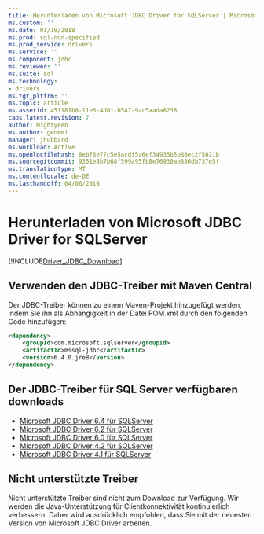 ```yaml
---
title: Herunterladen von Microsoft JDBC Driver for SQLServer | Microsoft Docs
ms.custom: ''
ms.date: 01/19/2018
ms.prod: sql-non-specified
ms.prod_service: drivers
ms.service: ''
ms.component: jdbc
ms.reviewer: ''
ms.suite: sql
ms.technology:
- drivers
ms.tgt_pltfrm: ''
ms.topic: article
ms.assetid: 451181b8-11e6-4d01-b547-9ac5aada8238
caps.latest.revision: 7
author: MightyPen
ms.author: genemi
manager: jhubbard
ms.workload: Active
ms.openlocfilehash: 8ebf8e77c5e5acdf5a6ef34935b5b86ec2f5611b
ms.sourcegitcommit: 9351e8b7b68f599a95fb8e76930ab886db737e5f
ms.translationtype: MT
ms.contentlocale: de-DE
ms.lasthandoff: 04/06/2018
---
```

# <a name="download-microsoft-jdbc-driver-for-sql-server"></a>Herunterladen von Microsoft JDBC Driver for SQLServer

[!INCLUDE[Driver_JDBC_Download](../../includes/driver_jdbc_download.md)]

## <a name="using-the-jdbc-driver-with-maven-central"></a>Verwenden den JDBC-Treiber mit Maven Central
Der JDBC-Treiber können zu einem Maven-Projekt hinzugefügt werden, indem Sie ihn als Abhängigkeit in der Datei POM.xml durch den folgenden Code hinzufügen:

```xml
<dependency>
    <groupId>com.microsoft.sqlserver</groupId>
    <artifactId>mssql-jdbc</artifactId>
    <version>6.4.0.jre8</version>
</dependency>
```  

## <a name="available-downloads-of-jdbc-driver-for-sql-server"></a>Der JDBC-Treiber für SQL Server verfügbaren downloads
 * [Microsoft JDBC Driver 6.4 für SQLServer](http://go.microsoft.com/fwlink/?linkid=868290) 
 * [Microsoft JDBC Driver 6.2 für SQLServer](http://go.microsoft.com/fwlink/?linkid=852460) 
 * [Microsoft JDBC Driver 6.0 für SQLServer](http://go.microsoft.com/fwlink/?LinkId=245496) 
 * [Microsoft JDBC Driver 4.2 für SQLServer](http://go.microsoft.com/fwlink/?linkid=841534) 
 * [Microsoft JDBC Driver 4.1 für SQLServer](http://go.microsoft.com/fwlink/?linkid=841533) 
  
## <a name="unsupported-drivers"></a>Nicht unterstützte Treiber  
Nicht unterstützte Treiber sind nicht zum Download zur Verfügung. Wir werden die Java-Unterstützung für Clientkonnektivität kontinuierlich verbessern. Daher wird ausdrücklich empfohlen, dass Sie mit der neuesten Version von Microsoft JDBC Driver arbeiten.  
  
  
